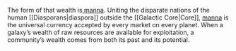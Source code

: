 The form of that wealth is<u> manna</u>. Uniting the disparate nations of the human [[Diasporans|diaspora]] outside the [[Galactic Core|Core]], <u>manna</u> is the universal currency accepted by every market on every planet. When a galaxy’s wealth of raw resources are available for exploitation, a community’s wealth comes from both its past and its potential.